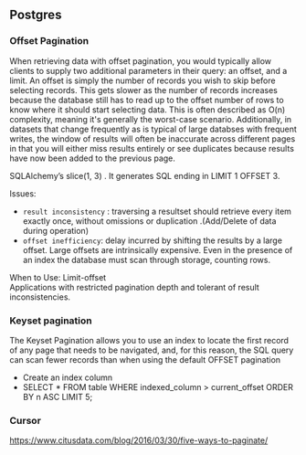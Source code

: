 ## Postgres

### Offset Pagination
When retrieving data with offset pagination, you would typically allow clients to supply two additional parameters in their query: an offset, and a limit.
An offset is simply the number of records you wish to skip before selecting records. This gets slower as the number of records increases because the database still has to read up to the offset number of rows to know where it should start selecting data. This is often described as O(n) complexity, meaning it's generally the worst-case scenario. Additionally, in datasets that change frequently as is typical of large databses with frequent writes, the window of results will often be inaccurate across different pages in that you will either miss results entirely or see duplicates because results have now been added to the previous page.  

SQLAlchemy’s  slice(1, 3) . It generates SQL ending in LIMIT 1 OFFSET 3.   

Issues:  
- `result inconsistency` : traversing a resultset should retrieve every item exactly once, without omissions or duplication .(Add/Delete of data during operation)   
- `offset inefficiency`: delay incurred by shifting the results by a large offset. Large offsets are intrinsically expensive. Even in the presence of an index the database must scan through storage, counting rows.   

When to Use: Limit-offset  
Applications with restricted pagination depth and tolerant of result inconsistencies.  

### Keyset pagination  
The Keyset Pagination allows you to use an index to locate the first record of any page that needs to be navigated, and, for this reason, the SQL query can scan fewer records than when using the default OFFSET pagination  

- Create an index column  
- SELECT * FROM table WHERE indexed_column > current_offset ORDER BY n ASC LIMIT 5;


### Cursor 


https://www.citusdata.com/blog/2016/03/30/five-ways-to-paginate/
